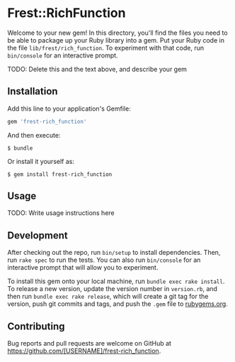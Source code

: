 # Frest::RichFunction

Welcome to your new gem! In this directory, you'll find the files you need to be able to package up your Ruby library into a gem. Put your Ruby code in the file `lib/frest/rich_function`. To experiment with that code, run `bin/console` for an interactive prompt.

TODO: Delete this and the text above, and describe your gem

## Installation

Add this line to your application's Gemfile:

```ruby
gem 'frest-rich_function'
```

And then execute:

    $ bundle

Or install it yourself as:

    $ gem install frest-rich_function

## Usage

TODO: Write usage instructions here

## Development

After checking out the repo, run `bin/setup` to install dependencies. Then, run `rake spec` to run the tests. You can also run `bin/console` for an interactive prompt that will allow you to experiment.

To install this gem onto your local machine, run `bundle exec rake install`. To release a new version, update the version number in `version.rb`, and then run `bundle exec rake release`, which will create a git tag for the version, push git commits and tags, and push the `.gem` file to [rubygems.org](https://rubygems.org).

## Contributing

Bug reports and pull requests are welcome on GitHub at https://github.com/[USERNAME]/frest-rich_function.

